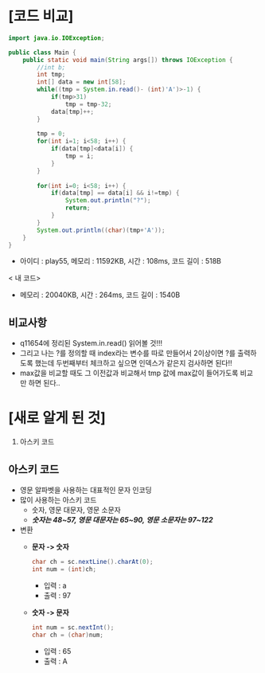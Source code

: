 # [코드 비교]
```java
import java.io.IOException;

public class Main {
	public static void main(String args[]) throws IOException {
		//int b;
		int tmp;
		int[] data = new int[58]; 
		while((tmp = System.in.read()- (int)'A')>-1) {
			if(tmp>31)
				tmp = tmp-32;
			data[tmp]++;
		}
		
		tmp = 0;
		for(int i=1; i<58; i++) {
			if(data[tmp]<data[i]) {
				tmp = i;
			}
		}
		
		for(int i=0; i<58; i++) {
			if(data[tmp] == data[i] && i!=tmp) {
				System.out.println("?");
				return;
			}
		}
		System.out.println((char)(tmp+'A'));
	}
}

```
- 아이디 : play55, 메모리 : 11592KB, 시간 : 108ms, 코드 길이 : 518B

< 내 코드>
- 메모리 : 20040KB, 시간 : 264ms, 코드 길이 : 1540B

## 비교사항
- q11654에 정리된 System.in.read() 읽어볼 것!!!
- 그리고 나는 ?를 정의할 때 index라는 변수를 따로 만들어서 2이상이면 ?를 출력하도록 했는데 두번째부터 체크하고 싶으면 인덱스가 같은지 검사하면 된다!!
- max값을 비교할 때도 그 이전값과 비교해서 tmp 값에 max값이 들어가도록 비교만 하면 된다.. 

# [새로 알게 된 것]
1. 아스키 코드

## 아스키 코드
- 영문 알파벳을 사용하는 대표적인 문자 인코딩
- 많이 사용하는 아스키 코드
  - 숫자, 영문 대문자, 영문 소문자
  - ***숫자는 48~57, 영문 대문자는 65~90, 영문 소문자는 97~122***
- 변환
  - **문자 -> 숫자**
    ```java
    char ch = sc.nextLine().charAt(0);
    int num = (int)ch;
    ```
    - 입력 : a
    - 출력 : 97

  - **숫자 -> 문자** 
    ```java
    int num = sc.nextInt();
    char ch = (char)num;
    ```
    - 입력 : 65
    - 출력 : A
